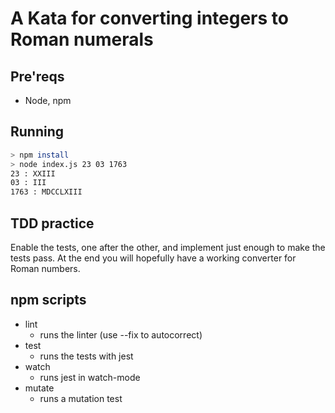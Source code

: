 # A Kata for converting integers to Roman numerals

## Pre'reqs

- Node, npm

## Running

```bash
> npm install
> node index.js 23 03 1763
23 : XXIII
03 : III
1763 : MDCCLXIII
```

## TDD practice

Enable the tests, one after the other, and implement just enough to make the tests pass. At the end you will hopefully have a working converter for Roman numbers. 

## npm scripts

- lint
  - runs the linter (use --fix to autocorrect)
- test
  - runs the tests with jest
- watch
  - runs jest in watch-mode
- mutate
  - runs a mutation test
